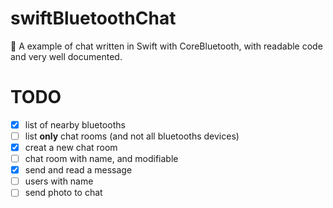# swiftBluetoothChat
💬 A example of chat written in Swift with CoreBluetooth, with readable code and very well documented.

# TODO

- [x] list of nearby bluetooths
- [ ] list **only** chat rooms (and not all bluetooths devices)
- [x] creat a new chat room
- [ ] chat room with name, and modifiable
- [x] send and read a message
- [ ] users with name
- [ ] send photo to chat

